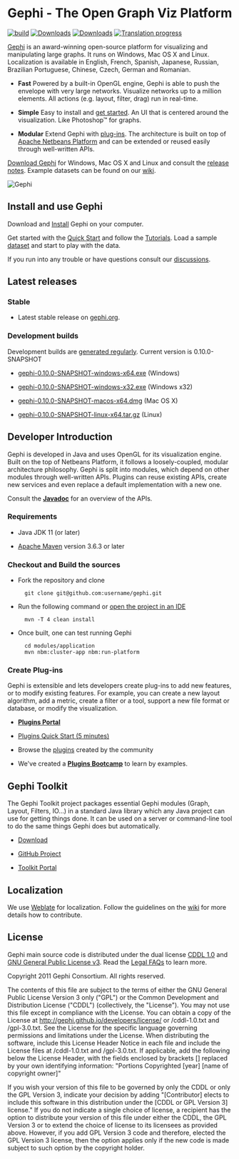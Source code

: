 # Gephi - The Open Graph Viz Platform

[![build](https://github.com/gephi/gephi/actions/workflows/build.yml/badge.svg)](https://github.com/gephi/gephi/actions/workflows/build.yml)
[![Downloads](https://img.shields.io/github/downloads/gephi/gephi/v0.9.7/total.svg)](https://github.com/gephi/gephi/releases/tag/v0.9.7)
[![Downloads](https://img.shields.io/github/downloads/gephi/gephi/total.svg)](https://github.com/gephi/gephi/releases/)
[![Translation progress](https://hosted.weblate.org/widgets/gephi/-/svg-badge.svg)](https://hosted.weblate.org/engage/gephi/?utm_source=widget)

[Gephi](http://gephi.org) is an award-winning open-source platform for visualizing and manipulating large graphs. It runs on Windows, Mac OS X and Linux. Localization is available in English, French, Spanish, Japanese, Russian, Brazilian Portuguese, Chinese, Czech, German and Romanian.

- **Fast** Powered by a built-in OpenGL engine, Gephi is able to push the envelope with very large networks. Visualize networks up to a million elements. All actions (e.g. layout, filter, drag) run in real-time.

- **Simple** Easy to install and [get started](https://gephi.github.io/users/quick-start). An UI that is centered around the visualization. Like Photoshop™ for graphs.

- **Modular** Extend Gephi with [plug-ins](https://gephi.org/plugins). The architecture is built on top of [Apache Netbeans Platform](https://netbeans.apache.org/tutorials/nbm-quick-start.html) and can be extended or reused easily through well-written APIs.

[Download Gephi](https://gephi.github.io/users/download) for Windows, Mac OS X and Linux and consult the [release notes](https://github.com/gephi/gephi/releases). Example datasets can be found on our [wiki](https://github.com/gephi/gephi/wiki/Datasets).

![Gephi](https://gephi.github.io/images/screenshots/select-tool-mini.png)

## Install and use Gephi

Download and [Install](https://gephi.github.io/users/install/) Gephi on your computer. 

Get started with the [Quick Start](https://gephi.github.io/users/quick-start/) and follow the [Tutorials](https://gephi.github.io/users/). Load a sample [dataset](https://github.com/gephi/gephi/wiki/Datasets) and start to play with the data.

If you run into any trouble or have questions consult our [discussions](https://github.com/gephi/gephi/discussions).

## Latest releases

### Stable

- Latest stable release on [gephi.org](https://gephi.org/users/download/).

### Development builds

Development builds are [generated regularly](https://github.com/gephi/gephi/actions/workflows/release.yml). Current version is 0.10.0-SNAPSHOT

- [gephi-0.10.0-SNAPSHOT-windows-x64.exe](https://oss.sonatype.org/service/local/artifact/maven/content?r=snapshots&g=org.gephi&a=gephi&v=0.10.0-SNAPSHOT&c=windows-x64&p=exe) (Windows)

- [gephi-0.10.0-SNAPSHOT-windows-x32.exe](https://oss.sonatype.org/service/local/artifact/maven/content?r=snapshots&g=org.gephi&a=gephi&v=0.10.0-SNAPSHOT&c=windows-x32&p=exe) (Windows x32)

- [gephi-0.10.0-SNAPSHOT-macos-x64.dmg](https://oss.sonatype.org/service/local/artifact/maven/content?r=snapshots&g=org.gephi&a=gephi&v=0.10.0-SNAPSHOT&c=macos-x64&p=dmg) (Mac OS X)

- [gephi-0.10.0-SNAPSHOT-linux-x64.tar.gz](https://oss.sonatype.org/service/local/artifact/maven/content?r=snapshots&g=org.gephi&a=gephi&v=0.10.0-SNAPSHOT&c=linux-x64&p=tar.gz) (Linux)

## Developer Introduction

Gephi is developed in Java and uses OpenGL for its visualization engine. Built on the top of Netbeans Platform, it follows a loosely-coupled, modular architecture philosophy. Gephi is split into modules, which depend on other modules through well-written APIs. Plugins can reuse existing APIs, create new services and even replace a default implementation with a new one.

Consult the [**Javadoc**](http://gephi.github.io/gephi/0.9.2/apidocs/index.html) for an overview of the APIs.

### Requirements

- Java JDK 11 (or later)

- [Apache Maven](http://maven.apache.org/) version 3.6.3 or later

### Checkout and Build the sources

- Fork the repository and clone

        git clone git@github.com:username/gephi.git

- Run the following command or [open the project in an IDE](https://github.com/gephi/gephi/wiki/How-to-build-Gephi)

        mvn -T 4 clean install

- Once built, one can test running Gephi

		cd modules/application
		mvn nbm:cluster-app nbm:run-platform

### Create Plug-ins

Gephi is extensible and lets developers create plug-ins to add new features, or to modify existing features. For example, you can create a new layout algorithm, add a metric, create a filter or a tool, support a new file format or database, or modify the visualization.

- [**Plugins Portal**](https://github.com/gephi/gephi/wiki/Plugins)

- [Plugins Quick Start (5 minutes)](https://github.com/gephi/gephi/wiki/Plugin-Quick-Start)

- Browse the [plugins](https://gephi.org/plugins) created by the community

- We've created a [**Plugins Bootcamp**](https://github.com/gephi/gephi-plugins-bootcamp) to learn by examples.

## Gephi Toolkit

The Gephi Toolkit project packages essential Gephi modules (Graph, Layout, Filters, IO…) in a standard Java library which any Java project can use for getting things done. It can be used on a server or command-line tool to do the same things Gephi does but automatically.

- [Download](https://gephi.org/toolkit/)

- [GitHub Project](https://github.com/gephi/gephi-toolkit)

- [Toolkit Portal](https://github.com/gephi/gephi/wiki/Toolkit)

## Localization

We use [Weblate](https://hosted.weblate.org/projects/gephi/) for localization. Follow the guidelines on the [wiki](https://github.com/gephi/gephi/wiki/Localization) for more details how to contribute.

## License

Gephi main source code is distributed under the dual license [CDDL 1.0](http://www.opensource.org/licenses/CDDL-1.0) and [GNU General Public License v3](http://www.gnu.org/licenses/gpl.html). Read the [Legal FAQs](http://gephi.github.io/legal/faq/)  to learn more.
	
Copyright 2011 Gephi Consortium. All rights reserved.

The contents of this file are subject to the terms of either the GNU
General Public License Version 3 only ("GPL") or the Common
Development and Distribution License ("CDDL") (collectively, the
"License"). You may not use this file except in compliance with the
License. You can obtain a copy of the License at
http://gephi.github.io/developers/license/
or /cddl-1.0.txt and /gpl-3.0.txt. See the License for the
specific language governing permissions and limitations under the
License.  When distributing the software, include this License Header
Notice in each file and include the License files at
/cddl-1.0.txt and /gpl-3.0.txt. If applicable, add the following below the
License Header, with the fields enclosed by brackets [] replaced by
your own identifying information:
"Portions Copyrighted [year] [name of copyright owner]"

If you wish your version of this file to be governed by only the CDDL
or only the GPL Version 3, indicate your decision by adding
"[Contributor] elects to include this software in this distribution
under the [CDDL or GPL Version 3] license." If you do not indicate a
single choice of license, a recipient has the option to distribute
your version of this file under either the CDDL, the GPL Version 3 or
to extend the choice of license to its licensees as provided above.
However, if you add GPL Version 3 code and therefore, elected the GPL
Version 3 license, then the option applies only if the new code is
made subject to such option by the copyright holder.
